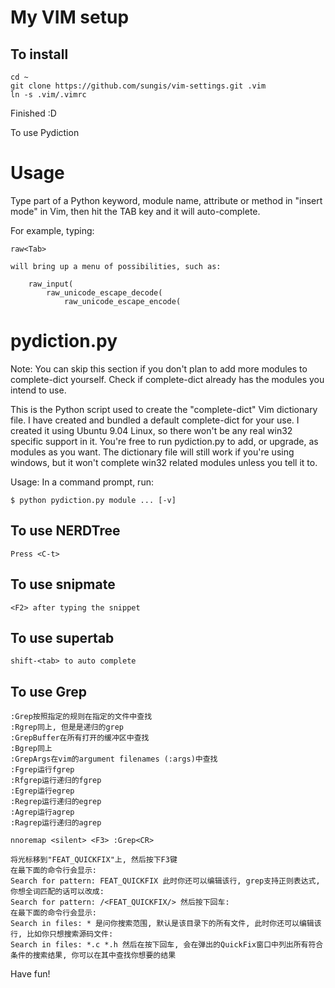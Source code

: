 My VIM setup
===========

To install
----------

```
cd ~
git clone https://github.com/sungis/vim-settings.git .vim
ln -s .vim/.vimrc
```

Finished :D

To use Pydiction 

Usage
=====
Type part of a Python keyword, module name, attribute or method in "insert mode" in Vim, then hit the TAB key and it will auto-complete.

For example, typing:

    raw<Tab>

    will bring up a menu of possibilities, such as:

        raw_input(
            raw_unicode_escape_decode(
                raw_unicode_escape_encode(

pydiction.py
============
Note: You can skip this section if you don't plan to add more modules to complete-dict yourself.  Check if complete-dict already has the modules you intend to use.

This is the Python script used to create the "complete-dict" Vim dictionary file.  I have created and bundled a default complete-dict for your use. I created it using Ubuntu 9.04 Linux, so there won't be any real win32 specific support in it. You're free to run pydiction.py to add, or upgrade, as modules as you want.  The dictionary file will still work if you're using windows, but it won't complete win32 related modules unless you tell it to.      

Usage: In a command prompt, run:

    $ python pydiction.py module ... [-v]


To use NERDTree
---------------
    Press <C-t>

To use snipmate
---------------
    <F2> after typing the snippet

To use supertab
---------------
    shift-<tab> to auto complete

To use Grep
---------------
    :Grep按照指定的规则在指定的文件中查找
    :Rgrep同上, 但是是递归的grep
    :GrepBuffer在所有打开的缓冲区中查找
    :Bgrep同上
    :GrepArgs在vim的argument filenames (:args)中查找
    :Fgrep运行fgrep
    :Rfgrep运行递归的fgrep
    :Egrep运行egrep
    :Regrep运行递归的egrep
    :Agrep运行agrep
    :Ragrep运行递归的agrep

    nnoremap <silent> <F3> :Grep<CR>

    将光标移到"FEAT_QUICKFIX"上, 然后按下F3键
    在最下面的命令行会显示:
    Search for pattern: FEAT_QUICKFIX 此时你还可以编辑该行, grep支持正则表达式, 你想全词匹配的话可以改成:
    Search for pattern: /<FEAT_QUICKFIX/> 然后按下回车:
    在最下面的命令行会显示:
    Search in files: * 是问你搜索范围, 默认是该目录下的所有文件, 此时你还可以编辑该行, 比如你只想搜索源码文件:
    Search in files: *.c *.h 然后在按下回车, 会在弹出的QuickFix窗口中列出所有符合条件的搜索结果, 你可以在其中查找你想要的结果


Have fun!
